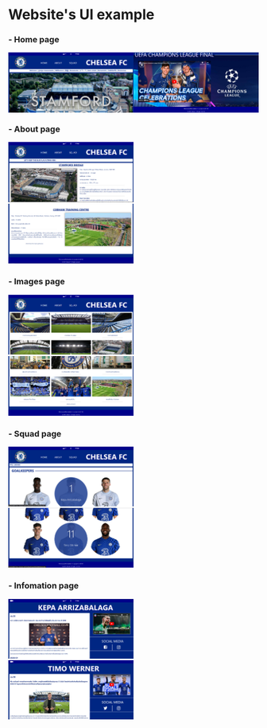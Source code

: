 # Website's UI example

<h3>- Home page</h3>
<div style="display: flex;">
  <img src="./Pics/UI ex/home1.png" width=50% alt="home1" align=left>
  <img src="./Pics/UI ex/home3.png" width=50% alt="home2" align=right> 
</div>

<h3>- About page</h3>
<img src="./Pics/UI ex/about1.png" width=50% alt="about1">
<img src="./Pics/UI ex/about2.png" width=50% alt="about2">

<h3>- Images page</h3>
<img src="./Pics/UI ex/image1.png" width=50% alt="image1">
<img src="./Pics/UI ex/image2.png" width=50% alt="image2">

<h3>- Squad page</h3>
<img src="./Pics/UI ex/squad1.png" width=50% alt="squad1">
<img src="./Pics/UI ex/squad2.png" width=50% alt="squad2">

<h3>- Infomation page</h3>
<img src="./Pics/UI ex/info1.png" width=50% alt="info1">
<img src="./Pics/UI ex/info2.png" width=50% alt="info2">
